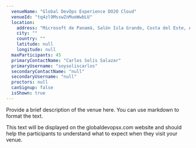 ```yaml
---
  venueName: "Global DevOps Experience DOJO Cloud"
  venueId: "tq4zl9MsswZnMueWwbLU"
  location:
    address: "Microsoft de Panamá, Salón Isla Grande, Costa del Este, Ave de la Rotonda, Edificio Financial Park, Piso 32, Panamá."
    city: ""
    country: ""
    latitude: null
    longitude: null
  maxParticipants: 45
  primaryContactName: "Carlos Solís Salazar"
  primaryUsername: "soysoliscarlos"
  secondaryContactName: "null"
  secondaryUsername: "null"
  proctors: null
  canSignup: false
  isShown: true
---
```


 
Provide a brief description of the venue here. You can use markdown to format the text.

This text will be displayed on the globaldevopsx.com website and should help the participants to understand what to expect when they visit your venue.

